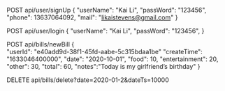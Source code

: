POST    api/user/signUp
    { 
        "userName": "Kai Li",
        "passWord": "123456",
        "phone": 13637064092,
        "mail": "likaistevens@gmail.com"
    }

POST    api/user/login
    { 
        "userName": "Kai Li",
        "passWord": "123456",
    }




POST    api/bills/newBill
    {   
        "userId": "e40add9d-38f1-45fd-aabe-5c315bdaa1be"
        "createTime": "1633046400000",
        "date": "2020-10-01",
        "food": 10,
        "entertainment": 20,
        "other": 30,
        "total": 60,
        "notes":"Today is my girlfriend’s birthday"
    }

DELETE  api/bills/delete?date=2020-01-2&dateTs=10000